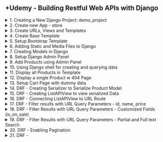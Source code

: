## +Udemy - Building Restful Web APIs with Django

<details>
<summary>1. Creating a New Django Project: demo_project </summary>

# Creating a New Django Project: demo_project

## Install venv

```x
python -m venv venv
```

## Activate venv

```x
# venv\Scripts\activate
source venv/bin/activate
```

## Install Django

```x
python -m pip install Django
pip install django
pip install django==5.0
```

## Install Other Project Dependencies: djangorestframework, django-filter, mock and Pillow

```x
pip install djangorestframework django-filter mock pillow
```

![image](https://github.com/omeatai/src-AI-Software/assets/32337103/c4226191-bb1f-42c4-83f0-08b1812d5831)

![image](https://github.com/omeatai/src-AI-Software/assets/32337103/d963db78-6367-40d0-af49-1b90eaac8339)

![image](https://github.com/omeatai/src-AI-Software/assets/32337103/b30e9e58-8cdc-4c3f-8b3f-5d96ef09882d)

![image](https://github.com/omeatai/src-AI-Software/assets/32337103/84446ae5-a1fa-411f-9d09-b3de73ef66f9)

## Get dependencies

```x
pip freeze
```

```x
asgiref==3.8.1
Django==5.0.6
django-filter==24.2
djangorestframework==3.15.2
mock==5.1.0
pillow==10.3.0
sqlparse==0.5.0
```

## Save Dependencies to Requirements.txt

```x
pip freeze > requirements.txt
```

## Install requirements from Requirements.txt

```x
pip install -r requirements.txt
```

## Deactivate a virtual environment

```x
deactivate
```

## Create Django Project

```x
django-admin startproject demo_project .
```

## Make Migrations

```x
python manage.py makemigrations
python manage.py migrate
```

## Start Local Server

```x
python manage.py runserver
```

```x
(venv) ➜  03_restful_apls_proj git:(main) ✗ python manage.py runserver
Watching for file changes with StatReloader
Performing system checks...

System check identified no issues (0 silenced).
June 30, 2024 - 01:32:55
Django version 5.0.6, using settings 'demo_project.settings'
Starting development server at http://127.0.0.1:8000/
Quit the server with CONTROL-C.
```

<img width="1489" alt="image" src="https://github.com/omeatai/src-AI-Software/assets/32337103/24efbb26-8bae-45cc-9887-303d6c606011">

![image](https://github.com/omeatai/src-AI-Software/assets/32337103/10b75f10-04cb-4b99-99ff-4f2a423269d7)

# #END</details>

<details>
<summary>2. Create new App - store </summary>

# Create new App - store

## Create App

```py
django-admin startapp store
```

### src-AI-Software/my_projects/03_restful_apls_proj/demo_project/settings.py:

```x
# Application definition

INSTALLED_APPS = [
    'django.contrib.admin',
    'django.contrib.auth',
    'django.contrib.contenttypes',
    'django.contrib.sessions',
    'django.contrib.messages',
    'django.contrib.staticfiles',

    # apps
    'rest_framework',
    'django_filters',
    'store',
]

```

<img width="1533" alt="image" src="https://github.com/omeatai/src-AI-Software/assets/32337103/ba0867bc-93c8-48ea-b9c0-b4798d0e32da">

# #END</details>

<details>
<summary>3. Create URLs, Views and Templates </summary>

# Create URLs, Views and Templates

### src-AI-Software/my_projects/03_restful_apls_proj/demo_project/urls.py:

```py
"""
URL configuration for demo_project project.

The `urlpatterns` list routes URLs to views. For more information please see:
    https://docs.djangoproject.com/en/5.0/topics/http/urls/
Examples:
Function views
    1. Add an import:  from my_app import views
    2. Add a URL to urlpatterns:  path('', views.home, name='home')
Class-based views
    1. Add an import:  from other_app.views import Home
    2. Add a URL to urlpatterns:  path('', Home.as_view(), name='home')
Including another URLconf
    1. Import the include() function: from django.urls import include, path
    2. Add a URL to urlpatterns:  path('blog/', include('blog.urls'))
"""
from django.contrib import admin
from django.urls import path, include

urlpatterns = [
    path('admin/', admin.site.urls),
    path('', include('store.urls')),
]

```

### src-AI-Software/my_projects/03_restful_apls_proj/store/urls.py:

```py
from django.urls import path
from . import views

urlpatterns = [
    path('', views.index, name='list-products'),
]

```

### src-AI-Software/my_projects/03_restful_apls_proj/store/views.py:

```py
from django.shortcuts import render


def index(request):
    context = {
        'products': [
            {
                "id": 1,
                "name": "Product 1",
                "description": "Description of Product 1",
                "price": "10.99",
                "created_at": "2024-06-26T12:34:56Z"
            },
            {
                "id": 2,
                "name": "Product 2",
                "description": "Description of Product 2",
                "price": "20.99",
                "created_at": "2024-06-27T12:34:56Z"
            }
        ],
    }

    return render(request, 'store/product_list.html', context)

```

### src-AI-Software/my_projects/03_restful_apls_proj/store/templates/store/product_list.html:

```py
<!DOCTYPE html>
<html lang="en">
<head>
    <meta charset="UTF-8">
    <meta name="viewport" content="width=device-width, initial-scale=1.0">
    <title>Products</title>
</head>
<body>

<div class="product-list">
  {% for product in products %}
  <div class="product">
    <h2>S/N: 000{{ product.id }}</h2>
    <h2>{{ product.name }}</h2>
    <p>{{ product.description }}</p>
    <p>${{ product.price }}</p>
  </div>
  {% endfor %}
</div>


</body>
</html>
```

<img width="1533" alt="image" src="https://github.com/omeatai/src-AI-Software/assets/32337103/8463fedb-2f6f-4aab-9e58-0fb4cd56304c">
<img width="1533" alt="image" src="https://github.com/omeatai/src-AI-Software/assets/32337103/5ddaf4a5-6003-4013-943b-e5e97402807b">
<img width="1533" alt="image" src="https://github.com/omeatai/src-AI-Software/assets/32337103/38411a04-d297-4728-bc5f-949ae80322f2">

![image](https://github.com/omeatai/src-AI-Software/assets/32337103/021ab1dc-9ff4-4904-9c79-47b4d11ba321)

# #END</details>

<details>
<summary>4. Create Base Template </summary>

# Create Base Template

### src-AI-Software/my_projects/03_restful_apls_proj/demo_project/settings.py:

```py
TEMPLATES = [
    {
        'BACKEND': 'django.template.backends.django.DjangoTemplates',
        'DIRS': [
            BASE_DIR / 'templates',
        ],
        'APP_DIRS': True,
        'OPTIONS': {
            'context_processors': [
                'django.template.context_processors.debug',
                'django.template.context_processors.request',
                'django.contrib.auth.context_processors.auth',
                'django.contrib.messages.context_processors.messages',
            ],
        },
    },
]
```

### src-AI-Software/my_projects/03_restful_apls_proj/templates/store/base.html:

```py
<!DOCTYPE html>
<html lang="en">
<head>
    <meta charset="UTF-8">
    <meta name="viewport" content="width=device-width, initial-scale=1.0">
    <title>{% block title %}{% endblock title %}</title>
</head>
<body>

{% block content %}{% endblock content %}

</body>
</html>
```

### src-AI-Software/my_projects/03_restful_apls_proj/store/templates/store/product_list.html:

```py
{% extends 'store/base.html' %}

{% block title %}
Products
{% endblock title %}

{% block content %}

<div class="product-list">
  {% for product in products %}
  <div class="product">
    <h2>S/N: 000{{ product.id }}</h2>
    <h2>{{ product.name }}</h2>
    <p>{{ product.description }}</p>
    <p>${{ product.price }}</p>
  </div>
  <hr>

  {% endfor %}
</div>

{% endblock content %}

```

<img width="1533" alt="image" src="https://github.com/omeatai/src-AI-Software/assets/32337103/ae9321c1-3254-4a5e-a42f-5a70e4fb9684">
<img width="1533" alt="image" src="https://github.com/omeatai/src-AI-Software/assets/32337103/5380b272-6b6b-4ad5-a957-5ccf43ef30c7">

![image](https://github.com/omeatai/src-AI-Software/assets/32337103/f3ffe45c-f5d2-411a-b27b-ec975137a696)

# #END</details>

<details>
<summary>5. Setup Bootstrap Template </summary>

# Setup Bootstrap Template 

### Bootstrap default 

```html
<!doctype html>
<html lang="en">
  <head>
    <meta charset="utf-8">
    <meta name="viewport" content="width=device-width, initial-scale=1">
    <title>Bootstrap demo</title>
    <link href="https://cdn.jsdelivr.net/npm/bootstrap@5.3.3/dist/css/bootstrap.min.css" rel="stylesheet" integrity="sha384-QWTKZyjpPEjISv5WaRU9OFeRpok6YctnYmDr5pNlyT2bRjXh0JMhjY6hW+ALEwIH" crossorigin="anonymous">
  </head>
  <body>
    <h1>Hello, world!</h1>
    <script src="https://cdn.jsdelivr.net/npm/bootstrap@5.3.3/dist/js/bootstrap.bundle.min.js" integrity="sha384-YvpcrYf0tY3lHB60NNkmXc5s9fDVZLESaAA55NDzOxhy9GkcIdslK1eN7N6jIeHz" crossorigin="anonymous"></script>
  </body>
</html>
```

![image](https://github.com/omeatai/src-AI-Software/assets/32337103/4d8de945-af6d-40e6-abd4-343df5899b54)
![image](https://github.com/omeatai/src-AI-Software/assets/32337103/70e47928-735f-4416-b1d3-b989fc25b351)

### src-AI-Software/my_projects/03_restful_apls_proj/templates/store/base.html:

```html
<!DOCTYPE html>
<html lang="en" data-bs-theme="auto">
<head>

    <meta charset="utf-8">
    <meta name="viewport" content="width=device-width, initial-scale=1">
    <title>{% block title %}{% endblock title %}</title>
    <link rel="canonical" href="https://getbootstrap.com/docs/5.3/examples/album/">
    <link rel="stylesheet" href="https://cdn.jsdelivr.net/npm/@docsearch/css@3">
    <link href="https://cdn.jsdelivr.net/npm/bootstrap@5.3.3/dist/css/bootstrap.min.css" rel="stylesheet" integrity="sha384-QWTKZyjpPEjISv5WaRU9OFeRpok6YctnYmDr5pNlyT2bRjXh0JMhjY6hW+ALEwIH" crossorigin="anonymous">
  </head>
  <body>

<main>

  <section class="py-5 text-center container">
    <div class="row py-lg-5">
      <div class="col-lg-6 col-md-8 mx-auto">
        <h1 class="fw-light">Products</h1>
        <p class="lead text-body-secondary">Discover the best deals on a wide range of products tailored just for you. From the latest electronics and trendy fashion to home essentials and more, we have everything you need in one place. Enjoy seamless shopping, fast delivery, and excellent customer service. Happy shopping!</p>
        <p>
          <a href="#" class="btn btn-primary my-2">View Categories</a>
          <a href="#" class="btn btn-secondary my-2">My Cart</a>
        </p>
      </div>
    </div>
  </section>

  <div class="album py-5 bg-body-tertiary">
    <div class="container">
        {% block content %}{% endblock content %}
    </div>
  </div>

</main>


<script src="https://cdn.jsdelivr.net/npm/bootstrap@5.3.3/dist/js/bootstrap.bundle.min.js" integrity="sha384-YvpcrYf0tY3lHB60NNkmXc5s9fDVZLESaAA55NDzOxhy9GkcIdslK1eN7N6jIeHz" crossorigin="anonymous"></script>

    </body>
</html>

```

### src-AI-Software/my_projects/03_restful_apls_proj/store/templates/store/product_list.html:

```html
{% extends 'store/base.html' %}

{% block title %}
Products
{% endblock title %}

{% block content %}

<div class="row row-cols-1 row-cols-sm-2 row-cols-md-3 g-3">

    {% for product in products %}
    <div class="col">
        <div class="card shadow-sm">
        <svg class="bd-placeholder-img card-img-top" width="100%" height="225" xmlns="http://www.w3.org/2000/svg" role="img" aria-label="Placeholder: Thumbnail" preserveAspectRatio="xMidYMid slice" focusable="false"><title>Placeholder</title><rect width="100%" height="100%" fill="#55595c"/>
        <text x="50%" y="50%" fill="#eceeef" dy=".3em">S/N: 000{{ product.id }}</text>
        </svg>
        <div class="card-body">
            <h2>{{ product.name }}</h2>
            <p class="card-text">{{ product.description }}</p>
            <div class="d-flex justify-content-between align-items-center">
            <div class="btn-group">
                <button type="button" class="btn btn-sm btn-outline-secondary">View</button>
                <button type="button" class="btn btn-sm btn-outline-secondary">Edit</button>
            </div>
            <small class="text-body-secondary">${{ product.price }}</small>
            </div>
        </div>
        </div>
    </div>
    {% endfor %}
</div>

{% endblock content %}

```

<img width="1493" alt="image" src="https://github.com/omeatai/src-AI-Software/assets/32337103/56a989b1-4567-4ed7-90ce-d5a9d6cc3af2">
<img width="1493" alt="image" src="https://github.com/omeatai/src-AI-Software/assets/32337103/592c028f-b922-42c2-84ce-4b05f9cc9c12">

![image](https://github.com/omeatai/src-AI-Software/assets/32337103/687dee76-5b56-43b0-9930-88543014418f)

# #END</details>

<details>
<summary>6. Adding Static and Media Files to Django </summary>

# Adding Static and Media Files to Django

### src-AI-Software/my_projects/03_restful_apls_proj/demo_project/settings.py:

```py
# Static files (CSS, JavaScript, Images)
# https://docs.djangoproject.com/en/5.0/howto/static-files/

STATIC_URL = 'static/'
STATIC_ROOT = os.path.join(BASE_DIR, 'static')

MEDIA_ROOT = os.path.abspath(os.path.join(BASE_DIR, 'store', 'uploads'))
MEDIA_URL = '/uploads/'

# Default primary key field type
# https://docs.djangoproject.com/en/5.0/ref/settings/#default-auto-field

DEFAULT_AUTO_FIELD = 'django.db.models.BigAutoField'
```

### src-AI-Software/my_projects/03_restful_apls_proj/demo_project/urls.py:

```py
"""
URL configuration for demo_project project.

The `urlpatterns` list routes URLs to views. For more information please see:
    https://docs.djangoproject.com/en/5.0/topics/http/urls/
Examples:
Function views
    1. Add an import:  from my_app import views
    2. Add a URL to urlpatterns:  path('', views.home, name='home')
Class-based views
    1. Add an import:  from other_app.views import Home
    2. Add a URL to urlpatterns:  path('', Home.as_view(), name='home')
Including another URLconf
    1. Import the include() function: from django.urls import include, path
    2. Add a URL to urlpatterns:  path('blog/', include('blog.urls'))
"""
from django.contrib import admin
from django.urls import path, include
from django.conf import settings
from django.conf.urls.static import static

urlpatterns = [
    path('admin/', admin.site.urls),
    path('', include('store.urls')),
]

urlpatterns += static(settings.STATIC_URL, document_root=settings.STATIC_ROOT)
urlpatterns += static(settings.MEDIA_URL, document_root=settings.MEDIA_ROOT)

```

## Run Collectstatic (To add all static folders into a single main folder):

```py
python manage.py collectstatic
```

<img width="1493" alt="image" src="https://github.com/omeatai/src-AI-Software/assets/32337103/42ed4634-c3fb-4a80-8fd3-ed12455e7e0f">
<img width="1493" alt="image" src="https://github.com/omeatai/src-AI-Software/assets/32337103/81d822ec-97a9-44a9-8ed4-70efaebbf249">

![image](https://github.com/omeatai/src-AI-Software/assets/32337103/6e95459a-d5d5-4aa7-9d6e-4475be3f5996)

# #END</details>

<details>
<summary>7. Creating Models in Django </summary>

# Creating Models in Django

### src-AI-Software/my_projects/03_restful_apls_proj/store/models.py:

```py


from django.utils import timezone
from django.db import models


class Product(models.Model):
    DISCOUNT_RATE = 0.10

    id = models.AutoField(primary_key=True)
    name = models.CharField(max_length=200)
    description = models.TextField()
    price = models.FloatField()
    sale_start = models.DateTimeField(blank=True, null=True, default=None)
    sale_end = models.DateTimeField(blank=True, null=True, default=None)
    photo = models.ImageField(blank=True, null=True,
                              default=None, upload_to='products')

    class Meta:
        verbose_name = "Product"
        verbose_name_plural = "Products"

    def is_on_sale(self):
        now = timezone.now()
        if self.sale_start:
            if self.sale_end:
                return self.sale_start <= now <= self.sale_end
            return self.sale_start <= now
        return False

    def get_rounded_price(self):
        return round(self.price, 2)

    def current_price(self):
        if self.is_on_sale():
            discounted_price = self.price * (1 - self.DISCOUNT_RATE)
            return round(discounted_price, 2)
        return self.get_rounded_price()

    def __repr__(self):
        return '<Product object ({}) "{}">'.format(self.id, self.name)

    def __str__(self):
        return '{}-{}'.format(self.id, self.name)


class ShoppingCart(models.Model):
    TAX_RATE = 0.13

    id = models.AutoField(primary_key=True)
    name = models.CharField(max_length=200)
    address = models.CharField(max_length=200)

    class Meta:
        verbose_name = "ShoppingCart"
        verbose_name_plural = "ShoppingCarts"

    def subtotal(self):
        amount = 0.0
        for item in self.shopping_cart_items:
            amount += item.quantity * item.product.get_price()
        return round(amount, 2)

    def taxes(self):
        return round(self.TAX_RATE * self.subtotal(), 2)

    def total(self):
        return round(self.subtotal() * self.taxes(), 2)

    def __repr__(self):
        name = self.name or '[Guest]'
        address = self.address or '[No Address]'
        return '<ShoppingCart object ({}) "{}" "{}">'.format(self.id, name, address)

    def __str__(self):
        return '{}-{}'.format(self.id, self.name)


class ShoppingCartItem(models.Model):
    shopping_cart = models.ForeignKey(
        ShoppingCart, related_name='items', related_query_name='item', on_delete=models.CASCADE)
    product = models.ForeignKey(
        Product, related_name='+', on_delete=models.CASCADE)
    quantity = models.IntegerField()

    class Meta:
        verbose_name = "ShoppingCartItem"
        verbose_name_plural = "ShoppingCartItems"

    def total(self):
        return round(self.quantity * self.product.current_price())

    def __repr__(self):
        return '<ShoppingCartItem object ({}) {}x "{}">'.format(self.id, self.quantity, self.product.name)

    def __str__(self):
        return '{}-{}'.format(self.shopping_cart.id, self.product.name)


```

## Run migrations:

```x
python manage.py makemigrations
python manage.py migrate
```

```x
python manage.py runserver 
```

<img width="1527" alt="image" src="https://github.com/omeatai/src-AI-Software/assets/32337103/18d496a7-e191-4619-a4be-c0c023ea32d5">

![image](https://github.com/omeatai/src-AI-Software/assets/32337103/865aaf48-b3dc-48aa-8341-d7018ac6b571)

# #END</details>

<details>
<summary>8. Setup Django Admin Panel </summary>

# Setup Django Admin Panel

## Create Super User

```x
python manage.py createsuperuser
```

### src-AI-Software/my_projects/03_restful_apls_proj/store/admin.py:

```py
from django.contrib import admin
from .models import Product, ShoppingCart, ShoppingCartItem


class ProductAdmin(admin.ModelAdmin):
    list_display = ('name', 'description', 'price',
                    'sale_start', 'sale_end', 'photo', 'is_on_sale', 'get_rounded_price', 'current_price')


class ShoppingCartAdmin(admin.ModelAdmin):
    list_display = ('name', 'address', 'subtotal', 'taxes', 'total')


class ShoppingCartItemAdmin(admin.ModelAdmin):
    list_display = ('shopping_cart', 'product', 'quantity', 'total')


admin.site.register(Product, ProductAdmin)
admin.site.register(ShoppingCart, ShoppingCartAdmin)
admin.site.register(ShoppingCartItem, ShoppingCartItemAdmin)

```

### src-AI-Software/my_projects/03_restful_apls_proj/store/models.py:

```py


from django.utils import timezone
from django.db import models


class Product(models.Model):
    DISCOUNT_RATE = 0.10

    id = models.AutoField(primary_key=True)
    name = models.CharField(max_length=200)
    description = models.TextField()
    price = models.FloatField()
    sale_start = models.DateTimeField(blank=True, null=True, default=None)
    sale_end = models.DateTimeField(blank=True, null=True, default=None)
    photo = models.ImageField(blank=True, null=True,
                              default=None, upload_to='products')

    class Meta:
        verbose_name = "Product"
        verbose_name_plural = "Products"

    def is_on_sale(self):
        now = timezone.now()
        if self.sale_start:
            if self.sale_end:
                return self.sale_start <= now <= self.sale_end
            return self.sale_start <= now
        return False

    def get_rounded_price(self):
        return round(self.price, 2)

    def current_price(self):
        if self.is_on_sale():
            discounted_price = self.price * (1 - self.DISCOUNT_RATE)
            return round(discounted_price, 2)
        return self.get_rounded_price()

    def __repr__(self):
        return '<Product object ({}) "{}">'.format(self.id, self.name)

    def __str__(self):
        return '{}-{}'.format(self.id, self.name)


class ShoppingCart(models.Model):
    TAX_RATE = 0.13

    id = models.AutoField(primary_key=True)
    name = models.CharField(max_length=200)
    address = models.CharField(max_length=200)

    class Meta:
        verbose_name = "ShoppingCart"
        verbose_name_plural = "ShoppingCarts"

    def subtotal(self):
        amount = 0.0
        for item in self.shopping_cart_items:
            amount += item.quantity * item.product.get_price()
        return round(amount, 2)

    def taxes(self):
        return round(self.TAX_RATE * self.subtotal(), 2)

    def total(self):
        return round(self.subtotal() * self.taxes(), 2)

    def __repr__(self):
        name = self.name or '[Guest]'
        address = self.address or '[No Address]'
        return '<ShoppingCart object ({}) "{}" "{}">'.format(self.id, name, address)

    def __str__(self):
        return '{}-{}'.format(self.id, self.name)


class ShoppingCartItem(models.Model):
    shopping_cart = models.ForeignKey(
        ShoppingCart, related_name='items', related_query_name='item', on_delete=models.CASCADE)
    product = models.ForeignKey(
        Product, related_name='+', on_delete=models.CASCADE)
    quantity = models.IntegerField()

    class Meta:
        verbose_name = "ShoppingCartItem"
        verbose_name_plural = "ShoppingCartItems"

    def total(self):
        return round(self.quantity * self.product.current_price())

    def __repr__(self):
        return '<ShoppingCartItem object ({}) {}x "{}">'.format(self.id, self.quantity, self.product.name)

    def __str__(self):
        return '{}-{}'.format(self.shopping_cart.id, self.product.name)


```

## Run migrations:

```x
python manage.py makemigrations
python manage.py migrate
```

```x
python manage.py runserver 
```

<img width="1527" alt="image" src="https://github.com/omeatai/src-AI-Software/assets/32337103/35673948-d69f-4181-a5a7-a86318d00cfe">

<img width="1527" alt="image" src="https://github.com/omeatai/src-AI-Software/assets/32337103/fd49bc99-eab4-47e1-a587-9e56dff4a5dc">

![image](https://github.com/omeatai/src-AI-Software/assets/32337103/a3aba51d-3aa1-43f7-aa74-89f620347e24)
![image](https://github.com/omeatai/src-AI-Software/assets/32337103/f427ffd5-48bd-41f6-8a6b-64ccd483f3b7)
![image](https://github.com/omeatai/src-AI-Software/assets/32337103/f36f519a-7fb6-4ec0-8a69-444497b5ef13)
![image](https://github.com/omeatai/src-AI-Software/assets/32337103/825fb62b-47b8-4515-84a5-49f23c2dec67)
![image](https://github.com/omeatai/src-AI-Software/assets/32337103/f7c310b9-f40a-473d-9b6d-23ed8af376e5)

# #END</details>

<details>
<summary>9. Add Products using Admin Panel </summary>

# Add Products using Admin Panel

![image](https://github.com/omeatai/src-AI-Software/assets/32337103/671de37b-8a76-49b3-a53c-fbe959ab21b9)
![image](https://github.com/omeatai/src-AI-Software/assets/32337103/5e33c089-f630-471d-afd1-f80183934311)
![image](https://github.com/omeatai/src-AI-Software/assets/32337103/7dc40e19-7bf9-4234-b672-4acc51d0b99a)
![image](https://github.com/omeatai/src-AI-Software/assets/32337103/40995476-2d27-41a0-bea7-c729db03e643)

# #END</details>

<details>
<summary>10. Using Django shell for creating and querying data </summary>

# Using Django shell for creating and querying data

## Run Shell:

```x
python manage.py shell
```

## Get Instance of Model Object:

```py
>>> from store.models import Product

>>> Product
<class 'store.models.Product'>

>>> myproduct = Product.objects.get(name='Vitamin B-Complex (100 caplets)')

>>> myproduct
<Product object (5) "Vitamin B-Complex (100 caplets)">

>>> myproduct.id
5

>>> myproduct.name
'Vitamin B-Complex (100 caplets)'

>>> myproduct.price
3.0

>>> myproduct.description
'Contains a combination of essential B vitamins that help convert food to energy.'

```

## Get all Object Instances

```py
>>> Product.objects.all()
<QuerySet [<Product object (2) "Mineral Water Strawberry">, <Product object (3) "Mineral Water Raspberry">,
<Product object (4) "Vitamin A 10,000 IU (125 caplets)">, <Product object (5) "Vitamin B-Complex (100 caplets)">]>

```

## Create New Object Instance

```py
>>> new_product = Product.objects.create(name='Mineral Water Peach', description='Flavoured with peach, loaded with anti-oxidants.', price=2.0)

>>> new_product
<Product object (6) "Mineral Water Peach">

>>> Product.objects.get(pk=6)
<Product object (6) "Mineral Water Peach">

>>> Product.objects.all()                                                                 
<QuerySet [<Product object (2) "Mineral Water Strawberry">, <Product object (3) "Mineral Water Raspberry">,
<Product object (4) "Vitamin A 10,000 IU (125 caplets)">, <Product object (5) "Vitamin B-Complex (100 caplets)">, <Product object (6) "Mineral Water Peach">]>

```

## Filter and Exclude contents

```py

>>> Product.objects.filter(name__startswith="Mineral")
<QuerySet [<Product object (2) "Mineral Water Strawberry">, <Product object (3) "Mineral Water Raspberry">, <Product object (6) "Mineral Water Peach">]>


>>> Product.objects.filter(description__icontains="anti-oxidant")
<QuerySet [<Product object (2) "Mineral Water Strawberry">, <Product object (3) "Mineral Water Raspberry">, <Product object (6) "Mineral Water Peach">]>


>>> Product.objects.exclude(description__icontains="vitamin")
<QuerySet [<Product object (2) "Mineral Water Strawberry">, <Product object (3) "Mineral Water Raspberry">, <Product object (6) "Mineral Water Peach">]>


>>> Product.objects.filter(description__icontains="essential").exclude(name__icontains="10,000")
<QuerySet [<Product object (5) "Vitamin B-Complex (100 caplets)">]>

```

![image](https://github.com/omeatai/src-AI-Software/assets/32337103/b141596d-5392-486d-a5a0-52564ac09eb6)

# #END</details>

<details>
<summary>11. Display all Products in Template </summary>

# Display all Products in Template

### src-AI-Software/my_projects/03_restful_apls_proj/store/urls.py:

```py
from django.urls import path
from . import views
from django.conf import settings
from django.conf.urls.static import static

urlpatterns = [
    path('', views.index, name='list-products'),
]

```

src-AI-Software/my_projects/03_restful_apls_proj/store/views.py:

```py
from django.shortcuts import render
from store.models import Product, ShoppingCart


def index(request):
    # context = {
    #     'products': [
    #         {
    #             "id": 1,
    #             "name": "Product 1",
    #             "description": "Description of Product 1",
    #             "price": "10.99",
    #             "created_at": "2024-06-26T12:34:56Z"
    #         },
    #         {
    #             "id": 2,
    #             "name": "Product 2",
    #             "description": "Description of Product 2",
    #             "price": "20.99",
    #             "created_at": "2024-06-27T12:34:56Z"
    #         }
    #     ],
    # }

    context = {
        'products': Product.objects.all(),
    }
    return render(request, 'store/product_list.html', context)

```

### src-AI-Software/my_projects/03_restful_apls_proj/store/templates/store/product_list.html:

```html
{% extends 'store/base.html' %}

{% block title %}
Products
{% endblock title %}

{% block content %}

<div class="row row-cols-1 row-cols-sm-2 row-cols-md-3 g-3">

    {% for product in products %}
    <div class="col">
        <div class="card shadow-sm">
        <a href="">
            {% if product.photo %}
            <img width="100%" src="uploads/{{ product.photo }}" />
            {% else %}
            <img width="100%" src="uploads/products/mineralwater-strawberry.jpg" />
            {% endif %}
        </a>

        <div class="card-body d-flex flex-column justify-content-between align-items-between" style="min-height: 25vh;">
            <h2>{{ product.name }}</h2>
            <p class="card-text">{{ product.description }}</p>
            <div class="d-flex justify-content-between align-items-center">
            <div class="btn-group">
                <button type="button" class="btn btn-sm btn-outline-secondary">View</button>
                {% if product.is_on_sale %}
                <button type="button" class="btn btn-sm btn-danger">SALE: {{ product.DISCOUNT_RATE|cut:"0."}}0% OFF</button>
                {% endif %}
            </div>
            <h3 class="text-body-secondary">${{ product.current_price }}</h3>
            </div>
        </div>
        </div>
    </div>
    {% endfor %}
</div>

{% endblock content %}

```

![image](https://github.com/omeatai/src-AI-Software/assets/32337103/53855d77-7f37-4966-8429-c7902a5ec4f5)
![image](https://github.com/omeatai/src-AI-Software/assets/32337103/579e769c-5b09-47da-b701-5bf9f459c653)
![image](https://github.com/omeatai/src-AI-Software/assets/32337103/899618f6-2fe4-4c00-be10-ef8ce1d3057d)

<img width="1470" alt="image" src="https://github.com/omeatai/src-AI-Software/assets/32337103/2ad1c274-0d2c-4435-a157-a74c38429036">
<img width="1470" alt="image" src="https://github.com/omeatai/src-AI-Software/assets/32337103/d56ebb2e-0913-453f-835c-04f8c37d0e3d">
<img width="1470" alt="image" src="https://github.com/omeatai/src-AI-Software/assets/32337103/be934642-2eef-4428-9f89-e6dbfe081928">

# #END</details>

<details>
<summary>12. Display a single Product w 404 Page </summary>

# Display a single Product w 404 Page

### src-AI-Software/my_projects/03_restful_apls_proj/store/urls.py:

```py
from django.urls import path
from . import views
from django.conf import settings
from django.conf.urls.static import static

urlpatterns = [
    path('', views.index, name='list-products'),
    path('products/<int:id>/', views.show, name='show-product'),
]

```

### src-AI-Software/my_projects/03_restful_apls_proj/store/views.py:

```py
from django.shortcuts import render
from django.http import Http404
from store.models import Product


def index(request):
    # context = {
    #     'products': [
    #         {
    #             "id": 1,
    #             "name": "Product 1",
    #             "description": "Description of Product 1",
    #             "price": "10.99",
    #             "created_at": "2024-06-26T12:34:56Z"
    #         },
    #         {
    #             "id": 2,
    #             "name": "Product 2",
    #             "description": "Description of Product 2",
    #             "price": "20.99",
    #             "created_at": "2024-06-27T12:34:56Z"
    #         }
    #     ],
    # }

    context = {
        'products': Product.objects.all(),
    }
    return render(request, 'store/product_list.html', context)


def show(request, id):
    try:
        product = Product.objects.get(id=id)
    except Product.DoesNotExist:
        # return render(request, '404.html')
        raise Http404("Note does not exist")

    context = {
        'product': product,
    }
    return render(request, 'store/product.html', context)

```

### src-AI-Software/my_projects/03_restful_apls_proj/store/templates/store/product.html:

```py
{% extends 'store/base.html' %}

{% block title %}{{ product.name }}{% endblock %}

{% block content %}
<h2>{{ product.name }}</h2>
<p>{{ product.description }}</p>

{% if product.is_on_sale %}
  <p class="price sale-price">
    Regular Price:<del>${{ product.price|floatformat:2 }}</del> <br/>
    <strong>SALE: ${{ product.current_price|floatformat:2 }}</strong>
  </p>
{% else %}
  <p class="price price-regular">
    <strong>Price: ${{ product.price|floatformat:2 }}</strong>
  </p>
{% endif %}

 {% if product.photo %}
<img src="{{product.photo.url}}" width="300px" />
{% else %}
<img src="/uploads/products/mineralwater-strawberry.jpg" width="300px" />
{% endif %}

{% endblock %}

```

### src-AI-Software/my_projects/03_restful_apls_proj/store/templates/store/product_list.html:

```py
{% extends 'store/base.html' %}

{% block title %}
Products
{% endblock title %}

{% block content %}

<div class="row row-cols-1 row-cols-sm-2 row-cols-md-3 g-3">

    {% for product in products %}
    <div class="col">
        <div class="card shadow-sm">
        <a href="{% url 'show-product' product.id %}">
            {% if product.photo %}
            <img width="100%" src="uploads/{{ product.photo }}" />
            {% else %}
            <img width="100%" src="uploads/products/mineralwater-strawberry.jpg" />
            {% endif %}
        </a>

        <div class="card-body d-flex flex-column justify-content-between align-items-between" style="min-height: 25vh;">
            <h2>{{ product.name }}</h2>
            <p class="card-text">{{ product.description }}</p>
            <div class="d-flex justify-content-between align-items-center">
            <div class="btn-group">
                <a href="{% url 'show-product' product.id %}">
                    <button type="button" class="btn btn-sm btn-outline-secondary">View</button>
                </a>

                {% if product.is_on_sale %}
                <button type="button" class="btn btn-sm btn-danger">SALE: {{ product.DISCOUNT_RATE|cut:"0."}}0% OFF</button>
                {% endif %}
            </div>
            <h3 class="text-body-secondary">${{ product.current_price|floatformat:2 }}</h3>
            </div>
        </div>
        </div>
    </div>
    {% endfor %}
</div>

{% endblock content %}

```

### src-AI-Software/my_projects/03_restful_apls_proj/templates/404.html:

```py
<!DOCTYPE html>
<html lang="en">
  <head>
    <meta charset="UTF-8" />
    <meta name="viewport" content="width=device-width, initial-scale=1.0" />
    <title>404 Page</title>
  </head>

  <body>
    <h1>404 - Ooops!</h1>
    <h2>I cannot find the Page you requested!</h2>
  </body>
</html>
```

### src-AI-Software/my_projects/03_restful_apls_proj/templates/store/base.html:

```py
<!DOCTYPE html>
<html lang="en" data-bs-theme="auto">
<head>

    <meta charset="utf-8">
    <meta name="viewport" content="width=device-width, initial-scale=1">
    <title>{% block title %}{% endblock title %}</title>
    <link rel="canonical" href="https://getbootstrap.com/docs/5.3/examples/album/">
    <link rel="stylesheet" href="https://cdn.jsdelivr.net/npm/@docsearch/css@3">
    <link href="https://cdn.jsdelivr.net/npm/bootstrap@5.3.3/dist/css/bootstrap.min.css" rel="stylesheet" integrity="sha384-QWTKZyjpPEjISv5WaRU9OFeRpok6YctnYmDr5pNlyT2bRjXh0JMhjY6hW+ALEwIH" crossorigin="anonymous">
  </head>
  <body>

<main>

  <section class="py-5 text-center container">
    <div class="row py-lg-5">
      <div class="col-lg-6 col-md-8 mx-auto">
        <h1 class="fw-light">Products</h1>
        <p class="lead text-body-secondary">Discover the best deals on a wide range of products tailored just for you. From the latest electronics and trendy fashion to home essentials and more, we have everything you need in one place. Enjoy seamless shopping, fast delivery, and excellent customer service. Happy shopping!</p>
        <p>
          <a href="{% url 'list-products' %}" class="btn btn-primary my-2">All Products</a>
          <a href="#" class="btn btn-secondary my-2">My Cart</a>
        </p>
      </div>
    </div>
  </section>

  <div class="album py-5 bg-body-tertiary">
    <div class="container">
        {% block content %}{% endblock content %}
    </div>
  </div>

</main>


<script src="https://cdn.jsdelivr.net/npm/bootstrap@5.3.3/dist/js/bootstrap.bundle.min.js" integrity="sha384-YvpcrYf0tY3lHB60NNkmXc5s9fDVZLESaAA55NDzOxhy9GkcIdslK1eN7N6jIeHz" crossorigin="anonymous"></script>

    </body>
</html>

```

![image](https://github.com/omeatai/src-AI-Software/assets/32337103/e66b7fca-053b-423f-b879-9c33871de5b6)
![image](https://github.com/omeatai/src-AI-Software/assets/32337103/1cdba6cb-fceb-4860-aacb-19785aa810fd)
![image](https://github.com/omeatai/src-AI-Software/assets/32337103/58f45695-cb32-4417-9266-0778c9d129ba)
![image](https://github.com/omeatai/src-AI-Software/assets/32337103/35490631-9cf2-485b-9edf-bdbcc7248365)

<img width="1470" alt="image" src="https://github.com/omeatai/src-AI-Software/assets/32337103/03998596-30be-4f07-ac3a-546a6224e6bf">
<img width="1470" alt="image" src="https://github.com/omeatai/src-AI-Software/assets/32337103/7bf3fdbf-3eb5-4a75-8aae-231e68f23016">
<img width="1470" alt="image" src="https://github.com/omeatai/src-AI-Software/assets/32337103/ec1b53f5-2b19-4ea6-b7d8-a2c1484ba99f">
<img width="1470" alt="image" src="https://github.com/omeatai/src-AI-Software/assets/32337103/61035939-da65-4bbb-b581-c2ec7fa493db">
<img width="1470" alt="image" src="https://github.com/omeatai/src-AI-Software/assets/32337103/7a5a0568-99e4-4aba-bb4c-749916706987">
<img width="1470" alt="image" src="https://github.com/omeatai/src-AI-Software/assets/32337103/5de2f7bb-c271-4618-b88b-04c236f55c79">

# #END</details>

<details>
<summary>13. Setup Cart Page with dummy data </summary>

# Setup Cart Page with dummy data

### src-AI-Software/my_projects/03_restful_apls_proj/store/urls.py:

```py
from django.urls import path
from . import views
from django.conf import settings
from django.conf.urls.static import static

urlpatterns = [
    path('', views.index, name='list-products'),
    path('products/<int:id>/', views.show, name='show-product'),
    path('cart/', views.cart, name='shopping-cart'),
]

```

### src-AI-Software/my_projects/03_restful_apls_proj/store/views.py:

```py
from django.shortcuts import render
from django.http import Http404
from store.models import Product, ShoppingCart


def index(request):
    context = {
        'products': Product.objects.all(),
    }
    return render(request, 'store/product_list.html', context)


def show(request, id):
    try:
        product = Product.objects.get(id=id)
    except Product.DoesNotExist:
        # return render(request, '404.html')
        raise Http404("Note does not exist")

    context = {
        'product': product,
    }
    return render(request, 'store/product.html', context)


def cart(request):
    context = {
        'items': [],
        'subtotal': 1.0,
        'tax_rate': int(ShoppingCart.TAX_RATE * 100.0),
        'tax_total': 2.0,
        'total': 3.0,
    }
    return render(request, 'store/cart.html', context)

```

### src-AI-Software/my_projects/03_restful_apls_proj/store/templates/store/cart.html:

```html
{% extends 'store/base.html' %}

{% block title %}Shopping Cart{% endblock title %}

{% block content %}
<h2>Shopping Cart</h2>
<table class="table">
  <tbody>
    <tr>
      <th>Items</th>
      <td>
        {% for item in items %}
        <div>
          {{ item.quantity }}x
          {{ item.name }}
        </div>
        {% endfor %}
      </td>
    </tr>
    <tr>
      <th>Subtotal</th>
      <td>${{ subtotal|floatformat:2 }}</td>
    </tr>
    <tr>
      <th>Shipping</th>
      <td>Free</td>
    </tr>
    <tr>
      <th>Taxes ({{ tax_rate }}%)</th>
      <td>${{ tax_total|floatformat:2 }}</td>
    </tr>
  </tbody>
  <tfoot>
    <tr>
      <th>Total</th>
      <td>${{ total|floatformat:2 }}</td>
    </tr>
  </tfoot>
</table>
{% endblock content %}

```

![image](https://github.com/omeatai/src-AI-Software/assets/32337103/ee7d73f9-fb38-46fb-8131-18f71d645731)

<img width="1470" alt="image" src="https://github.com/omeatai/src-AI-Software/assets/32337103/6c71a7be-b474-487b-af1f-3731f2204548">
<img width="1470" alt="image" src="https://github.com/omeatai/src-AI-Software/assets/32337103/7a473315-b6c3-421d-8bec-be5dff2228e6">
<img width="1470" alt="image" src="https://github.com/omeatai/src-AI-Software/assets/32337103/99eccbbc-755a-4410-b843-188d74dd71b9">

# #END</details>

<details>
<summary>14. DRF - Creating Serializer to Serialize Product Model </summary>

# DRF - Creating Serializer to Serialize Product Model

### src-AI-Software/my_projects/03_restful_apls_proj/store/serializers.py:

```py
from rest_framework import serializers

from store.models import Product


class ProductSerializer(serializers.ModelSerializer):
    class Meta:
        model = Product
        fields = ('id', 'name', 'description',
                  'price', 'sale_start', 'sale_end')

    # add additional custom fields to the serializer.
    def to_representation(self, instance):
        data = super().to_representation(instance)
        data['is_on_sale'] = instance.is_on_sale()
        data['current_price'] = instance.current_price()
        return data

```

## Run Django Shell

```x
python manage.py shell
```

```py
>>> from store.models import Product
>>> product = Product.objects.all()[0]
>>> product
<Product object (2) "Mineral Water Strawberry">

>>> from store.serializers import ProductSerializer
>>> serializer = ProductSerializer()
>>> serializer
ProductSerializer():
    id = IntegerField(read_only=True)
    name = CharField(max_length=200)
    description = CharField(style={'base_template': 'textarea.html'})
    price = FloatField()
    sale_start = DateTimeField(allow_null=True, required=False)
    sale_end = DateTimeField(allow_null=True, required=False)

>>> data = serializer.to_representation(product)
>>> data
{'id': 2, 'name': 'Mineral Water Strawberry', 'description': 'Natural-flavored strawberry with an anti-oxidant kick.',
'price': 1.0, 'sale_start': None, 'sale_end': None, 'is_on_sale': False, 'current_price': 1.0}

>>> from rest_framework.renderers import JSONRenderer
>>> renderer = JSONRenderer()
>>> print(renderer.render(data))
b'{"id":2,"name":"Mineral Water Strawberry","description":"Natural-flavored strawberry with an anti-oxidant kick.",
"price":1.0,"sale_start":null,"sale_end":null,"is_on_sale":false,"current_price":1.0}'

```

<img width="1470" alt="image" src="https://github.com/omeatai/src-AI-Software/assets/32337103/02f67553-b872-4f49-b09a-f8d62517bc33">


# #END</details>

<details>
<summary>15. DRF - Creating ListAPIView to view serialized Data </summary>

# DRF - Creating ListAPIView to view serialized Data

### src-AI-Software/my_projects/03_restful_apls_proj/store/api_views.py:

```py
from rest_framework.generics import ListAPIView

from store.serializers import ProductSerializer
from store.models import Product


class ProductList(ListAPIView):
    queryset = Product.objects.all()
    serializer_class = ProductSerializer

```

### src-AI-Software/my_projects/03_restful_apls_proj/store/serializers.py:

```py
from rest_framework import serializers

from store.models import Product


class ProductSerializer(serializers.ModelSerializer):
    class Meta:
        model = Product
        fields = ('id', 'name', 'description',
                  'price', 'sale_start', 'sale_end')

    # add additional custom fields to the serializer.
    def to_representation(self, instance):
        data = super().to_representation(instance)
        data['is_on_sale'] = instance.is_on_sale()
        data['current_price'] = instance.current_price()
        return data

```

<img width="1517" alt="image" src="https://github.com/omeatai/src-AI-Software/assets/32337103/88aacef9-aea0-4172-b030-3fc058aa4210">

# #END</details>

<details>
<summary>16. DRF - Connecting ListAPIView to URL Route </summary>

# DRF - Connecting ListAPIView to URL Route

### src-AI-Software/my_projects/03_restful_apls_proj/store/urls.py:

```py
from django.urls import path
from . import views
from . import api_views

urlpatterns = [
    path('', views.index, name='list-products'),
    path('products/<int:id>/', views.show, name='show-product'),
    path('cart/', views.cart, name='shopping-cart'),
    path('api/v1/products/', api_views.ProductList.as_view()),
]

```

### src-AI-Software/my_projects/03_restful_apls_proj/store/api_views.py:

```py
from rest_framework.generics import ListAPIView

from store.serializers import ProductSerializer
from store.models import Product


class ProductList(ListAPIView):
    queryset = Product.objects.all()
    serializer_class = ProductSerializer

```

## http://127.0.0.1:8000/api/v1/products/

![image](https://github.com/omeatai/src-AI-Software/assets/32337103/b08b65dd-e760-4938-9516-42785e824974)
![image](https://github.com/omeatai/src-AI-Software/assets/32337103/feb3dce3-a823-4c7a-96ea-0d39b6f6f43b)

<img width="1517" alt="image" src="https://github.com/omeatai/src-AI-Software/assets/32337103/36329589-fc38-432e-87e8-08b722c04740">

# #END</details>

<details>
<summary>17. DRF - Filter results with URL Query Parameters - id, name, price </summary>

# DRF - Filter results with URL Query Parameters - id, name, price 

### src-AI-Software/my_projects/03_restful_apls_proj/store/api_views.py:

```py
from rest_framework.generics import ListAPIView
from django_filters import rest_framework as filters

from store.serializers import ProductSerializer
from store.models import Product


class ProductList(ListAPIView):
    queryset = Product.objects.all()
    serializer_class = ProductSerializer
    filter_backends = (filters.DjangoFilterBackend,)
    filterset_fields = ('id', 'name', 'price')

```

## http://127.0.0.1:8000/api/v1/products/?id=3&name=&price=

![image](https://github.com/omeatai/src-AI-Software/assets/32337103/a3a6bb39-705e-4043-b94d-0769e61990f0)
![image](https://github.com/omeatai/src-AI-Software/assets/32337103/ee179fe3-fe64-4c73-99d1-4df3eb115233)
![image](https://github.com/omeatai/src-AI-Software/assets/32337103/587cfeef-3246-4392-a4f9-471760eece69)

<img width="1517" alt="image" src="https://github.com/omeatai/src-AI-Software/assets/32337103/6cc7617d-2be4-498f-9512-d1d25f5e8de6">

# #END</details>

<details>
<summary>18. DRF - Filter Results with URL Query Parameters - Customized Fields (is_on_sale) </summary>

# DRF - Filter Results with URL Query Parameters - Customized Fields (is_on_sale)

### src-AI-Software/my_projects/03_restful_apls_proj/store/api_views.py:

```py
from rest_framework.generics import ListAPIView
from django_filters import rest_framework as filters

from store.serializers import ProductSerializer
from store.models import Product


class ProductList(ListAPIView):
    queryset = Product.objects.all()
    serializer_class = ProductSerializer
    filter_backends = (filters.DjangoFilterBackend,)
    filterset_fields = ('id', 'name', 'price')

    def get_queryset(self):
        on_sale = self.request.query_params.get('on_sale', None)
        if on_sale is None:
            return super().get_queryset()
        queryset = Product.objects.all()
        if on_sale.lower() == 'true':
            from django.utils import timezone
            now = timezone.now()
            return queryset.filter(
                sale_start__lte=now,
                sale_end__gte=now,
            )
        return queryset

```

## http://127.0.0.1:8000/api/v1/products/?on_sale=true

![image](https://github.com/omeatai/src-AI-Software/assets/32337103/9d78fb87-a108-4710-bd26-fb796775580e)

<img width="1517" alt="image" src="https://github.com/omeatai/src-AI-Software/assets/32337103/62695a5a-e2e3-4a92-93a6-06e0a7da1780">

# #END</details>

<details>
<summary>19. DRF - Filter Results with URL Query Parameters - Partial and Full text Search </summary>

# DRF - Filter Results with URL Query Parameters - Partial and Full text Search

### src-AI-Software/my_projects/03_restful_apls_proj/store/api_views.py:

```py
from rest_framework.generics import ListAPIView
from django_filters import rest_framework as filters
from rest_framework.filters import SearchFilter

from store.serializers import ProductSerializer
from store.models import Product


class ProductList(ListAPIView):
    queryset = Product.objects.all()
    serializer_class = ProductSerializer
    filter_backends = (filters.DjangoFilterBackend, SearchFilter)
    filterset_fields = ('id', 'name', 'price')
    search_fields = ('name', 'description')

    def get_queryset(self):
        on_sale = self.request.query_params.get('on_sale', None)
        if on_sale is None:
            return super().get_queryset()
        queryset = Product.objects.all()
        if on_sale.lower() == 'true':
            from django.utils import timezone
            now = timezone.now()
            return queryset.filter(
                sale_start__lte=now,
                sale_end__gte=now,
            )
        return queryset

```

![image](https://github.com/omeatai/src-AI-Software/assets/32337103/67837399-e150-41f1-bb4c-3551cffd27de)
![image](https://github.com/omeatai/src-AI-Software/assets/32337103/4269faa5-92ff-452a-996e-631455af413f)
![image](https://github.com/omeatai/src-AI-Software/assets/32337103/f260b4d8-cf8c-4f0a-94ca-9fcd150844e8)

# #END</details>

<details>
<summary>20. DRF - Enabling Pagination </summary>

# DRF - Enabling Pagination

### src-AI-Software/my_projects/03_restful_apls_proj/store/api_views.py:

```py
from rest_framework.generics import ListAPIView
from django_filters import rest_framework as filters
from rest_framework.filters import SearchFilter
from rest_framework.pagination import LimitOffsetPagination

from store.serializers import ProductSerializer
from store.models import Product


class ProductsPagination(LimitOffsetPagination):
    default_limit = 10  # default limit set of 10 search results per page
    max_limit = 100  # maximum limit set of 100 search results per page by client
    # offset_query_param = 'offset'  # offset query parameter name
    # offset is the number of previous pages to skip

class ProductList(ListAPIView):
    queryset = Product.objects.all()
    serializer_class = ProductSerializer
    filter_backends = (filters.DjangoFilterBackend, SearchFilter)
    filterset_fields = ('id', 'name', 'price')
    search_fields = ('name', 'description')
    pagination_class = ProductsPagination

    def get_queryset(self):
        on_sale = self.request.query_params.get('on_sale', None)
        if on_sale is None:
            return super().get_queryset()
        queryset = Product.objects.all()
        if on_sale.lower() == 'true':
            from django.utils import timezone
            now = timezone.now()
            return queryset.filter(
                sale_start__lte=now,
                sale_end__gte=now,
            )
        return queryset

```

## http://127.0.0.1:8000/api/v1/products/?limit=2

![image](https://github.com/omeatai/src-AI-Software/assets/32337103/c62ce380-e33c-4c2f-af20-00a733b2f42d)

## http://127.0.0.1:8000/api/v1/products/?limit=2&offset=1

![image](https://github.com/omeatai/src-AI-Software/assets/32337103/ecefe038-6ed5-49bd-a530-3b9941356100)

## http://127.0.0.1:8000/api/v1/products/?limit=1&offset=3

![image](https://github.com/omeatai/src-AI-Software/assets/32337103/32f8dd6f-eb97-44eb-8c0b-5d2bea96d6fa)

![image](https://github.com/omeatai/src-AI-Software/assets/32337103/5d9654db-1f07-493c-84c0-b35212d33db8)

<img width="1517" alt="image" src="https://github.com/omeatai/src-AI-Software/assets/32337103/feb191aa-c93c-4761-b0ef-33f65ca3db10">

# #END</details>

<details>
<summary>21. DRF -  </summary>

# DRF - 


```py

```

```py

```

```py

```

```py

```

```py

```

```py

```

```py

```

```py

```

```py

```

```py

```

```py

```

```py

```

```py

```


# #END</details>

